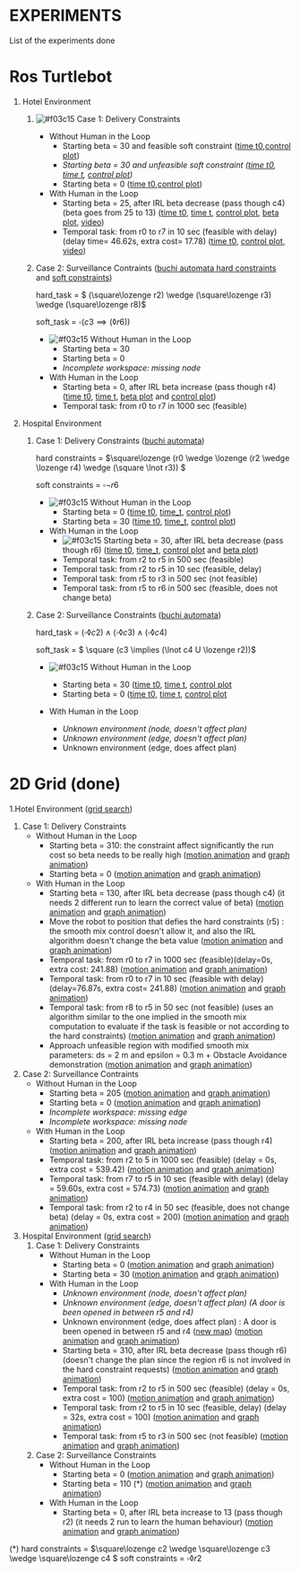 # EXPERIMENTS
List of the experiments done 
# Ros Turtlebot
1. Hotel Environment
   1. ![#f03c15](https://via.placeholder.com/15/f03c15/f03c15.png) Case 1: Delivery Constraints
      - Without Human in the Loop
        - Starting beta = 30 and feasible soft constraint ([time t0](ROS_Turtlebot/Hotel/Delivery/NO_HIL/t0_3.png),[control plot](ROS_Turtlebot/Hotel/Delivery/NO_HIL/control_3.png))
        - *Starting beta = 30 and unfeasible soft constraint ([time t0](ROS_Turtlebot/Hotel/Delivery/NO_HIL/t0_1.png), [time t](ROS_Turtlebot/Hotel/Delivery/NO_HIL/t_1.png), [control plot](ROS_Turtlebot/Hotel/Delivery/NO_HIL/control_1.png))*
        - Starting beta = 0 ([time t0](ROS_Turtlebot/Hotel/Delivery/NO_HIL/t0_2.png),[control plot](ROS_Turtlebot/Hotel/Delivery/NO_HIL/control_2.png))
      - With Human in the Loop 
        - Starting beta = 25, after IRL beta decrease (pass though c4)(beta goes from 25 to 13) ([time t0](ROS_Turtlebot/Hotel/Delivery/HIL/t0_1.png), [time t](ROS_Turtlebot/Hotel/Delivery/NO_HIL/t_1.png), [control plot](ROS_Turtlebot/Hotel/Delivery/HIL/control_1.png), [beta plot](ROS_Turtlebot/Hotel/Delivery/HIL/beta_1.png), [video](ROS_Turtlebot/Hotel/Delivery/HIL/video_1.png))
        - Temporal task: from r0 to r7 in 10 sec (feasible with delay) (delay time= 46.62s, extra cost= 17.78) ([time t0](ROS_Turtlebot/Hotel/Delivery/HIL/t0_2.png), [control plot](ROS_Turtlebot/Hotel/Delivery/HIL/control_2.png), [video](ROS_Turtlebot/Hotel/Delivery/HIL/video_2.png))
  
   2. Case 2: Surveillance Contraints ([buchi automata hard constraints](ROS_Turtlebot/Hotel/Surveillance/buchi_hard.gif) and [soft constraints](ROS_Turtlebot/Hotel/Surveillance/buchi_soft.gif))
      
      hard_task = $ (\square\lozenge r2) \wedge (\square\lozenge r3) \wedge (\square\lozenge r8)$ 
      
      soft_task = $\square(c3 \implies (\lozenge r6))$
      
      - ![#f03c15](https://via.placeholder.com/15/f03c15/f03c15.png) Without Human in the Loop
        -  Starting beta = 30
        -  Starting beta = 0
        - *Incomplete workspace: missing node*
      - With Human in the Loop 
        - Starting beta = 0, after IRL beta increase (pass though r4) ([time t0](ROS_Turtlebot/Hotel/Surveillance/HIL/t0_1.png), [time t](ROS_Turtlebot/Hotel/Surveillance/HIL/t_1.png), [beta plot]() and [control plot]())
        -  Temporal task: from r0 to r7 in 1000 sec (feasible) 
        
2. Hospital Environment
   1. Case 1: Delivery Constraints ([buchi automata](ROS_Turtlebot/Hospital/Delivery/buchi_hard.gif))
   
      hard constraints = $\square\lozenge (r0 \wedge \lozenge (r2 \wedge \lozenge r4) \wedge (\square \lnot r3)) $ 
      
      soft constraints = $\square\lnot r6$
      
      - ![#f03c15](https://via.placeholder.com/15/f03c15/f03c15.png) Without Human in the Loop 
        - Starting beta = 0 ([time t0](ROS_Turtlebot/Hospital/Delivery/NO_HIL/t0_1.png), [time_t](ROS_Turtlebot/Hospital/Delivery/NO_HIL/t_1.png), [control plot](ROS_Turtlebot/Hospital/Delivery/NO_HIL/control_1.png))
        - Starting beta = 30 ([time t0](ROS_Turtlebot/Hospital/Delivery/NO_HIL/t0_2.png), [time_t](ROS_Turtlebot/Hospital/Delivery/NO_HIL/t_2.png), [control plot](ROS_Turtlebot/Hospital/Delivery/NO_HIL/control_2.png))
      - With Human in the Loop
        - ![#f03c15](https://via.placeholder.com/15/f03c15/f03c15.png) Starting beta = 30, after IRL beta decrease (pass though r6) ([time t0](ROS_Turtlebot/Hospital/Delivery/HIL/t0_1.png), [time_t](ROS_Turtlebot/Hospital/Delivery/HIL/t_1.png), [control plot](ROS_Turtlebot/Hospital/Delivery/HIL/control_1.png) and [beta plot](ROS_Turtlebot/Hospital/Delivery/HIL/beta_1.png))
        - Temporal task: from r2 to r5 in 500 sec (feasible)
        - Temporal task: from r2 to r5 in 10 sec (feasible, delay)
        - Temporal task: from r5 to r3 in 500 sec (not feasible)
        - Temporal task: from r5 to r6 in 500 sec (feasible, does not change beta)
   2. Case 2: Surveillance Constraints ([buchi automata](ROS_Turtlebot/Hospital/Surveillance/buchi_hard.gif))
      
      hard_task = $(\square\lozenge c2) \wedge (\square \lozenge c3) \wedge (\square\lozenge c4)$
      
      soft_task = $ \square (c3 \implies (\lnot c4 U \lozenge r2))$ 
      - ![#f03c15](https://via.placeholder.com/15/f03c15/f03c15.png) Without Human in the Loop 
        -  Starting beta = 30 ([time t0](ROS_Turtlebot/Hospital/Surveillance/NO_HIL/t0_1.png), [time t](ROS_Turtlebot/Hospital/Surveillance/NO_HIL/t_1.png), [control plot](ROS_Turtlebot/Hospital/Surveillance/NO_HIL/control_1.png)
        - Starting beta = 0 ([time t0](ROS_Turtlebot/Hospital/Surveillance/NO_HIL/t0_2.png), [time t](ROS_Turtlebot/Hospital/Surveillance/NO_HIL/t_2.png), [control plot](ROS_Turtlebot/Hospital/Surveillance/NO_HIL/control_2.png)
        
      - With Human in the Loop
         - *Unknown environment (node, doesn't affect plan)*
         - *Unknown environment (edge, doesn't affect plan)*
         - Unknown environment (edge, does affect plan)
# 2D Grid (done)
1.Hotel Environment ([grid search](2D%20Grid/Hotel/map.gif))
   1. Case 1: Delivery Constraints
      - Without Human in the Loop
        - Starting beta = 310: the constraint affect significantly the run cost so beta needs to be really high ([motion animation](2D%20Grid/Hotel/Delivery/NO_HIL/robot_2.gif) and [graph animation](2D%20Grid/Hotel/Delivery/NO_HIL/control_2.gif))
        -  Starting beta = 0 ([motion animation](2D%20Grid/Hotel/Delivery/NO_HIL/robot_1.gif) and [graph animation](2D%20Grid/Hotel/Delivery/NO_HIL/control_1.gif))
      - With Human in the Loop 
        - Starting beta = 130, after IRL beta decrease (pass though c4) (it needs 2 different run to learn the correct value of beta) ([motion animation](2D%20Grid/Hotel/Delivery/HIL/robot_1.gif) and [graph animation](2D%20Grid/Hotel/Delivery/HIL/control_1.gif))
        - Move the robot to position that defies the hard constraints (r5) : the smooth mix control doesn't allow it, and also the IRL algorithm doesn't change the beta value ([motion animation](2D%20Grid/Hotel/Delivery/HIL/robot_2.gif) and [graph animation](2D%20Grid/Hotel/Delivery/HIL/control_2.gif))
        - Temporal task: from r0 to r7 in 1000 sec (feasible)(delay=0s, extra cost: 241.88) ([motion animation](2D%20Grid/Hotel/Delivery/HIL/robot_3.gif) and [graph animation](2D%20Grid/Hotel/Delivery/HIL/control_3.gif))
        - Temporal task: from r0 to r7 in 10 sec (feasible with delay) (delay=76.87s, extra cost= 241.88) ([motion animation](2D%20Grid/Hotel/Delivery/HIL/robot_4.gif) and [graph animation](2D%20Grid/Hotel/Delivery/HIL/control_4.gif))
        - Temporal task: from r8 to r5 in 50 sec (not feasible) (uses an algorithm similar to the one implied in the smooth mix computation to evaluate if the task is feasible or not according to the hard constraints) ([motion animation](2D%20Grid/Hotel/Delivery/HIL/robot_5.gif) and [graph animation](2D%20Grid/Hotel/Delivery/HIL/control_5.gif))
        - Approach unfeasible region with modified smooth mix parameters: ds = 2 m and epsilon = 0.3 m + Obstacle Avoidance demonstration ([motion animation](2D%20Grid/Hotel/Delivery/HIL/robot_6.gif) and [graph animation](2D%20Grid/Hotel/Delivery/HIL/control_6.gif))
   2. Case 2: Surveillance Contraints
      -  Without Human in the Loop
         -  Starting beta = 205 ([motion animation](2D%20Grid/Hotel/Surveillance/NO_HIL/robot_2.gif) and [graph animation](2D%20Grid/Hotel/Surveillance/NO_HIL/control_2.gif))
         - Starting beta = 0 ([motion animation](2D%20Grid/Hotel/Surveillance/NO_HIL/robot_1.gif) and [graph animation](2D%20Grid/Hotel/Surveillance/NO_HIL/control_1.gif))
         - *Incomplete workspace: missing edge*
         - *Incomplete workspace: missing node*
      - With Human in the Loop 
        -  Starting beta = 200, after IRL beta increase (pass though r4) ([motion animation](2D%20Grid/Hotel/Surveillance/HIL/robot_1.gif) and [graph animation](2D%20Grid/Hotel/Surveillance/HIL/control_1.gif))
        - Temporal task: from r2 to 5 in 1000 sec (feasible) (delay = 0s, extra cost = 539.42) ([motion animation](2D%20Grid/Hotel/Surveillance/HIL/robot_2.gif) and [graph animation](2D%20Grid/Hotel/Surveillance/HIL/control_2.gif))
        - Temporal task: from r7 to r5 in 10 sec (feasible with delay) (delay = 59.60s, extra cost = 574.73) ([motion animation](2D%20Grid/Hotel/Surveillance/HIL/robot_3.gif) and [graph animation](2D%20Grid/Hotel/Surveillance/HIL/control_3.gif))
        - Temporal task: from r2 to r4 in 50 sec (feasible, does not change beta) (delay = 0s, extra cost = 200) ([motion animation](2D%20Grid/Hotel/Surveillance/HIL/robot_4.gif) and [graph animation](2D%20Grid/Hotel/Surveillance/HIL/control_4.gif))
2. Hospital Environment ([grid search](2D%20Grid/Hospital/map.gif))
   1. Case 1: Delivery Constraints
      - Without Human in the Loop
        - Starting beta = 0 ([motion animation](2D%20Grid/Hospital/Delivery/NO_HIL/robot_1.gif) and [graph animation](2D%20Grid/Hospital/Delivery/NO_HIL/control_1.gif))
        - Starting beta = 30 ([motion animation](2D%20Grid/Hospital/Delivery/NO_HIL/robot_2.gif) and [graph animation](2D%20Grid/Hospital/Delivery/NO_HIL/control_2.gif))
      - With Human in the Loop
        - *Unknown environment (node, doesn't affect plan)*
        - *Unknown environment (edge, doesn't affect plan) (A door is been opened in between r5 and r4)*
        - Unknown environment (edge, does affect plan) : A door is been opened in between r5 and r4 ([new map](2D%20Grid/Hospital/Delivery/HIL/map_5.gif)) ([motion animation](2D%20Grid/Hospital/Delivery/HIL/robot_5.gif) and [graph animation](2D%20Grid/Hospital/Delivery/HIL/control_5.gif))
        - Starting beta = 310, after IRL beta decrease (pass though r6) (doesn't change the plan since the region r6 is not involved in the hard constraint requests) ([motion animation](2D%20Grid/Hospital/Delivery/HIL/robot_4.gif) and [graph animation](2D%20Grid/Hospital/Delivery/HIL/control_4.gif))
        - Temporal task: from r2 to r5 in 500 sec (feasible) (delay = 0s, extra cost = 100) ([motion animation](2D%20Grid/Hospital/Delivery/HIL/robot_1.gif) and [graph animation](2D%20Grid/Hospital/Delivery/HIL/control_1.gif))
        - Temporal task: from r2 to r5 in 10 sec (feasible, delay) (delay = 32s, extra cost = 100) ([motion animation](2D%20Grid/Hospital/Delivery/HIL/robot_2.gif) and [graph animation](2D%20Grid/Hospital/Delivery/HIL/control_2.gif))
        - Temporal task: from r5 to r3 in 500 sec (not feasible) ([motion animation](2D%20Grid/Hospital/Delivery/HIL/robot_3.gif) and [graph animation](2D%20Grid/Hospital/Delivery/HIL/control_3.gif))
   2. Case 2: Surveillance Constraints 
      -  Without Human in the Loop
         - Starting beta = 0 ([motion animation](2D%20Grid/Hospital/Surveillance/NO_HIL/robot_1.gif) and [graph animation](2D%20Grid/Hospital/Surveillance/NO_HIL/control_1.gif))
         - Starting beta = 110 (\*) ([motion animation](2D%20Grid/Hospital/Surveillance/NO_HIL/robot_3.gif) and [graph animation](2D%20Grid/Hospital/Surveillance/NO_HIL/control_3.gif))
      - With Human in the Loop
        - Starting beta = 0, after IRL beta increase to 13 (pass though r2) (it needs 2 run to learn the human behaviour) ([motion animation](2D%20Grid/Hospital/Surveillance/HIL/robot_1.gif) and [graph animation](2D%20Grid/Hospital/Surveillance/HIL/control_1.gif))
         

(\*) hard constraints = $\square\lozenge c2 \wedge \square\lozenge c3 \wedge \square\lozenge c4 $ soft constraints = $\square\lozenge r2$
